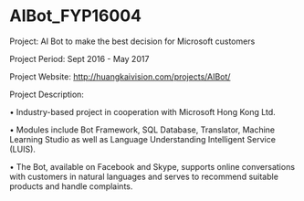 # AIBot_FYP16004
Project: AI Bot to make the best decision for Microsoft customers

Project Period: Sept 2016 - May 2017

Project Website: http://huangkaivision.com/projects/AIBot/

Project Description:

• Industry-based project in cooperation with Microsoft Hong Kong Ltd.

• Modules include Bot Framework, SQL Database, Translator, Machine Learning Studio as well as Language Understanding Intelligent Service (LUIS).

• The Bot, available on Facebook and Skype, supports online conversations with customers in natural languages and serves to recommend suitable products and handle complaints.

